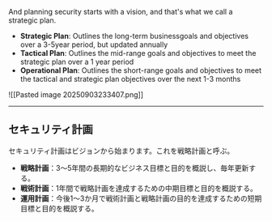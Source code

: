 And planning security starts with a vision, and that's what we call a strategic plan.

- **Strategic Plan**: Outlines the long-term businessgoals and objectives over a 3-5year period, but updated annually
- **Tactical Plan**: Outlines the mid-range goals and objectives to meet the strategic plan over a 1 year period
- **Operational Plan**: Outlines the short-range goals and objectives to meet the tactical and strategic plan objectives over the next 1-3 months

![[Pasted image 20250903233407.png]]

---

## セキュリティ計画

セキュリティ計画はビジョンから始まります。これを戦略計画と呼ぶ。

- **戦略計画**：3～5年間の長期的なビジネス目標と目的を概説し、毎年更新する。
- **戦術計画**：1年間で戦略計画を達成するための中期目標と目的を概説する。
- **運用計画**：今後1～3か月で戦術計画と戦略計画の目的を達成するための短期目標と目的を概説する。